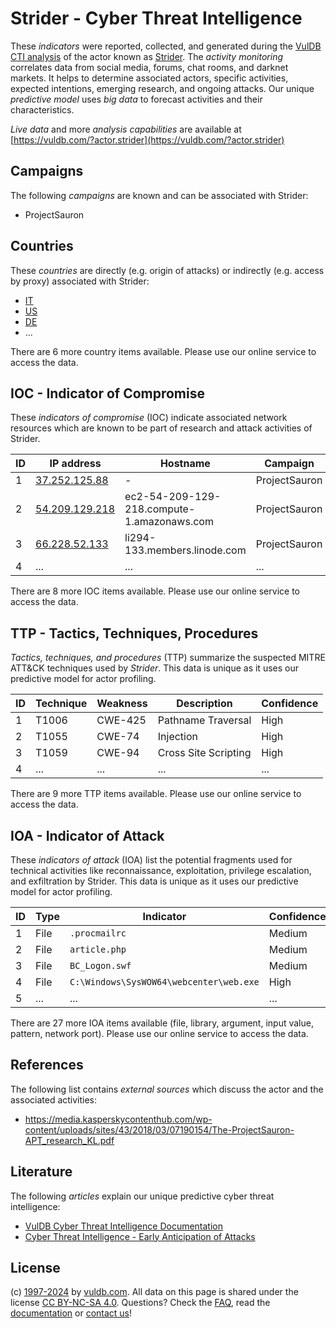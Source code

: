 # Strider - Cyber Threat Intelligence

These _indicators_ were reported, collected, and generated during the [VulDB CTI analysis](https://vuldb.com/?kb.cti) of the actor known as [Strider](https://vuldb.com/?actor.strider). The _activity monitoring_ correlates data from social media, forums, chat rooms, and darknet markets. It helps to determine associated actors, specific activities, expected intentions, emerging research, and ongoing attacks. Our unique _predictive model_ uses _big data_ to forecast activities and their characteristics.

_Live data_ and more _analysis capabilities_ are available at [https://vuldb.com/?actor.strider](https://vuldb.com/?actor.strider)

## Campaigns

The following _campaigns_ are known and can be associated with Strider:

* ProjectSauron

## Countries

These _countries_ are directly (e.g. origin of attacks) or indirectly (e.g. access by proxy) associated with Strider:

* [IT](https://vuldb.com/?country.it)
* [US](https://vuldb.com/?country.us)
* [DE](https://vuldb.com/?country.de)
* ...

There are 6 more country items available. Please use our online service to access the data.

## IOC - Indicator of Compromise

These _indicators of compromise_ (IOC) indicate associated network resources which are known to be part of research and attack activities of Strider.

ID | IP address | Hostname | Campaign | Confidence
-- | ---------- | -------- | -------- | ----------
1 | [37.252.125.88](https://vuldb.com/?ip.37.252.125.88) | - | ProjectSauron | High
2 | [54.209.129.218](https://vuldb.com/?ip.54.209.129.218) | ec2-54-209-129-218.compute-1.amazonaws.com | ProjectSauron | Medium
3 | [66.228.52.133](https://vuldb.com/?ip.66.228.52.133) | li294-133.members.linode.com | ProjectSauron | High
4 | ... | ... | ... | ...

There are 8 more IOC items available. Please use our online service to access the data.

## TTP - Tactics, Techniques, Procedures

_Tactics, techniques, and procedures_ (TTP) summarize the suspected MITRE ATT&CK techniques used by _Strider_. This data is unique as it uses our predictive model for actor profiling.

ID | Technique | Weakness | Description | Confidence
-- | --------- | -------- | ----------- | ----------
1 | T1006 | CWE-425 | Pathname Traversal | High
2 | T1055 | CWE-74 | Injection | High
3 | T1059 | CWE-94 | Cross Site Scripting | High
4 | ... | ... | ... | ...

There are 9 more TTP items available. Please use our online service to access the data.

## IOA - Indicator of Attack

These _indicators of attack_ (IOA) list the potential fragments used for technical activities like reconnaissance, exploitation, privilege escalation, and exfiltration by Strider. This data is unique as it uses our predictive model for actor profiling.

ID | Type | Indicator | Confidence
-- | ---- | --------- | ----------
1 | File | `.procmailrc` | Medium
2 | File | `article.php` | Medium
3 | File | `BC_Logon.swf` | Medium
4 | File | `C:\Windows\SysWOW64\webcenter\web.exe` | High
5 | ... | ... | ...

There are 27 more IOA items available (file, library, argument, input value, pattern, network port). Please use our online service to access the data.

## References

The following list contains _external sources_ which discuss the actor and the associated activities:

* https://media.kasperskycontenthub.com/wp-content/uploads/sites/43/2018/03/07190154/The-ProjectSauron-APT_research_KL.pdf

## Literature

The following _articles_ explain our unique predictive cyber threat intelligence:

* [VulDB Cyber Threat Intelligence Documentation](https://vuldb.com/?kb.cti)
* [Cyber Threat Intelligence - Early Anticipation of Attacks](https://www.scip.ch/en/?labs.20201022)

## License

(c) [1997-2024](https://vuldb.com/?kb.changelog) by [vuldb.com](https://vuldb.com/?kb.about). All data on this page is shared under the license [CC BY-NC-SA 4.0](https://creativecommons.org/licenses/by-nc-sa/4.0/). Questions? Check the [FAQ](https://vuldb.com/?kb.faq), read the [documentation](https://vuldb.com/?kb) or [contact us](https://vuldb.com/?contact)!
